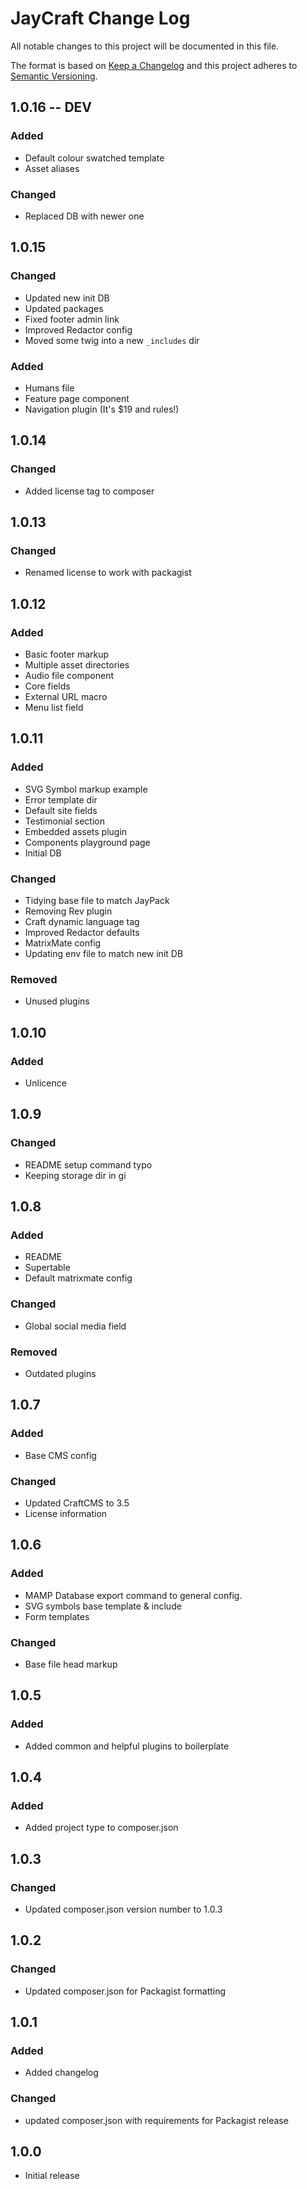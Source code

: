 # JayCraft Change Log

All notable changes to this project will be documented in this file.

The format is based on [Keep a Changelog](http://keepachangelog.com/) and this project adheres to [Semantic Versioning](http://semver.org/).

## 1.0.16 -- DEV
### Added
- Default colour swatched template
- Asset aliases

### Changed
- Replaced DB with newer one

## 1.0.15
### Changed
- Updated new init DB
- Updated packages
- Fixed footer admin link
- Improved Redactor config
- Moved some twig into a new `_includes` dir

### Added
- Humans file
- Feature page component
- Navigation plugin (It's $19 and rules!)

## 1.0.14
### Changed
- Added license tag to composer

## 1.0.13
### Changed
- Renamed license to work with packagist

## 1.0.12
### Added
- Basic footer markup
- Multiple asset directories
- Audio file component
- Core fields
- External URL macro
- Menu list field

## 1.0.11
### Added
- SVG Symbol markup example
- Error template dir
- Default site fields
- Testimonial section
- Embedded assets plugin
- Components playground page
- Initial DB

### Changed
- Tidying base file to match JayPack
- Removing Rev plugin
- Craft dynamic language tag
- Improved Redactor defaults
- MatrixMate config
- Updating env file to match new init DB

### Removed
- Unused plugins

## 1.0.10
### Added
- Unlicence

## 1.0.9
### Changed
- README setup command typo
- Keeping storage dir in gi

## 1.0.8
### Added
- README
- Supertable
- Default matrixmate config

### Changed
- Global social media field

### Removed
- Outdated plugins

## 1.0.7
### Added
- Base CMS config

### Changed
- Updated CraftCMS to 3.5
- License information

## 1.0.6
### Added
- MAMP Database export command to general config.
- SVG symbols base template & include
- Form templates

### Changed
- Base file head markup

## 1.0.5
### Added
- Added common and helpful plugins to boilerplate

## 1.0.4
### Added
- Added project type to composer.json

## 1.0.3
### Changed
- Updated composer.json version number to 1.0.3

## 1.0.2
### Changed
- Updated composer.json for Packagist formatting

## 1.0.1
### Added
- Added changelog

### Changed
- updated composer.json with requirements for Packagist release

## 1.0.0

- Initial release